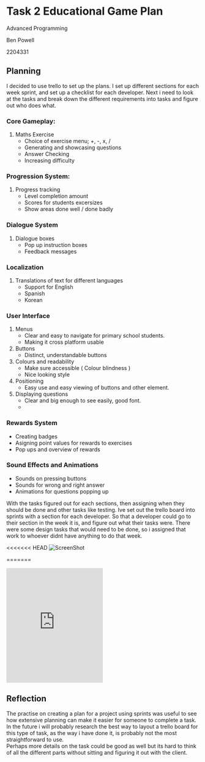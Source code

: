 
# Task 2 Educational Game Plan

Advanced Programming

Ben Powell

2204331


## Planning

I decided to use trello to set up the plans. I set up different sections for each week sprint, and set up a checklist for each developer.
Next i need to look at the tasks and break down the different requirements into tasks and figure out who does what.



### Core Gameplay:
1. Maths Exercise 
    - Choice of exercise menu; +, -, x, /
    - Generating and showcasing questions
    - Answer Checking
    - Increasing difficulty




### Progression System:
1. Progress tracking
    - Level completion amount
    - Scores for students excersizes
    - Show areas done well / done badly

### Dialogue System
1. Dialogue boxes
    - Pop up instruction boxes
    - Feedback messages


### Localization
1. Translations of text for different languages
    - Support for English
    - Spanish
    - Korean



### User Interface
1. Menus 
    - Clear and easy to navigate for primary school students. 
    - Making it cross platform usable
2. Buttons
    - Distinct, understandable buttons
3. Colours and readability
    - Make sure accessible ( Colour blindness )
    - Nice looking style
4. Positioning
    - Easy use and easy viewing of buttons and other element.
5. Displaying questions
    - Clear and big enough to see easily, good font.
    - 

### Rewards System 
- Creating badges
- Asigning point values for rewards to exercises 
- Pop ups and overview of rewards


### Sound Effects and Animations
- Sounds on pressing buttons
- Sounds for wrong and right answer
- Animations for questions popping up


With the tasks figured out for each sections, then assigning when they should be done and other tasks like testing.
Ive set out the trello board into sprints with a section for each developer. So that a developer could go to their section in the week it is, and figure out what their tasks were.
There were some design tasks that would need to be done, so i assigned that work to whoever didnt have anything to do that week.

<<<<<<< HEAD
![ScreenShot](/TrelloScS.png)

=======

<iframe src = "https://trello.com/b/ep63Sd4m.html" frameBorder="0" width="50%" height="300"> </iframe>



## Reflection

The practise on creating a plan for a project using sprints was useful to see how extensive planning can make it easier for someone to complete a task.
<br>
In the future i will probably research the best way to layout a trello board for this type of task, as the way i have done it, is probably not the most straightforward to use.
<br>
Perhaps more details on the task could be good as well but its hard to think of all the different parts without sitting and figuring it out with the client.
